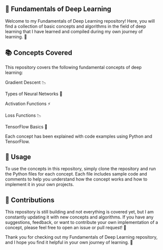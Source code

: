 ## 🤖 Fundamentals of Deep Learning

Welcome to my Fundamentals of Deep Learning repository! Here, you will find a collection of basic concepts and algorithms in the field of deep learning that I have learned and compiled during my own journey of learning. 🚀

## 📚 Concepts Covered
This repository covers the following fundamental concepts of deep learning:

Gradient Descent 📉

Types of Neural Networks 🧠

Activation Functions ⚡

Loss Functions 📉

TensorFlow Basics 🤖

Each concept has been explained with code examples using Python and TensorFlow.


## 🚀 Usage
To use the concepts in this repository, simply clone the repository and run the Python files for each concept. Each file includes sample code and comments to help you understand how the concept works and how to implement it in your own projects.

## 🤝 Contributions

This repository is still building and not everything is covered yet, but I am constantly updating it with new concepts and algorithms. If you have any suggestions, feedback, or want to contribute your own implementation of a concept, please feel free to open an issue or pull request! 🤗

Thank you for checking out my Fundamentals of Deep Learning repository, and I hope you find it helpful in your own journey of learning. 🙌
